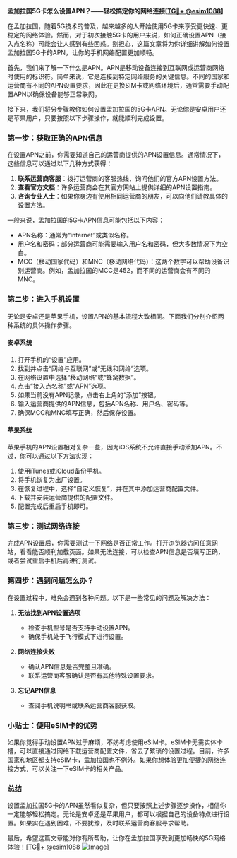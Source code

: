 **孟加拉国5G卡怎么设置APN？——轻松搞定你的网络连接[[TG💪+ @esim1088](https://t.me/s/esim1088)]**

在孟加拉国，随着5G技术的普及，越来越多的人开始使用5G卡来享受更快速、更稳定的网络体验。然而，对于初次接触5G卡的用户来说，如何正确设置APN（接入点名称）可能会让人感到有些困惑。别担心，这篇文章将为你详细讲解如何设置孟加拉国5G卡的APN，让你的手机网络配置更加顺畅。

首先，我们来了解一下什么是APN。APN是移动设备连接到互联网或运营商网络时使用的标识符。简单来说，它是连接到特定网络服务的关键信息。不同的国家和运营商有不同的APN设置要求，因此在更换SIM卡或网络环境后，通常需要手动配置APN以确保设备能够正常联网。

接下来，我们将分步骤教你如何设置孟加拉国的5G卡APN。无论你是安卓用户还是苹果用户，只要按照以下步骤操作，就能顺利完成设置。

### **第一步：获取正确的APN信息**
在设置APN之前，你需要知道自己的运营商提供的APN设置信息。通常情况下，这些信息可以通过以下几种方式获得：
1. **联系运营商客服**：拨打运营商的客服热线，询问他们的官方APN设置方法。
2. **查看官方文档**：许多运营商会在其官方网站上提供详细的APN设置指南。
3. **咨询专业人士**：如果你身边有使用相同运营商的朋友，可以向他们请教具体的设置方法。

一般来说，孟加拉国的5G卡APN信息可能包括以下内容：
- APN名称：通常为“internet”或类似名称。
- 用户名和密码：部分运营商可能需要输入用户名和密码，但大多数情况下为空白。
- MCC（移动国家代码）和MNC（移动网络代码）：这两个数字可以帮助设备识别运营商。例如，孟加拉国的MCC是452，而不同的运营商会有不同的MNC。

### **第二步：进入手机设置**
无论是安卓还是苹果手机，设置APN的基本流程大致相同。下面我们分别介绍两种系统的具体操作步骤。

#### **安卓系统**
1. 打开手机的“设置”应用。
2. 找到并点击“网络与互联网”或“无线和网络”选项。
3. 在网络设置中选择“移动网络”或“蜂窝数据”。
4. 点击“接入点名称”或“APN”选项。
5. 如果当前没有APN记录，点击右上角的“添加”按钮。
6. 输入运营商提供的APN信息，包括APN名称、用户名、密码等。
7. 确保MCC和MNC填写正确，然后保存设置。

#### **苹果系统**
苹果手机的APN设置相对复杂一些，因为iOS系统不允许直接手动添加APN。不过，你可以通过以下方法实现：
1. 使用iTunes或iCloud备份手机。
2. 将手机恢复为出厂设置。
3. 在恢复过程中，选择“自定义恢复”，并在其中添加运营商配置文件。
4. 下载并安装运营商提供的配置文件。
5. 配置完成后重启手机即可。

### **第三步：测试网络连接**
完成APN设置后，你需要测试一下网络是否正常工作。打开浏览器访问任意网站，看看能否顺利加载页面。如果无法连接，可以检查APN信息是否填写正确，或者尝试重启手机后再进行测试。

### **第四步：遇到问题怎么办？**
在设置过程中，难免会遇到各种问题。以下是一些常见的问题及解决方法：

1. **无法找到APN设置选项**  
   - 检查手机型号是否支持手动设置APN。
   - 确保手机处于飞行模式下进行设置。

2. **网络连接失败**  
   - 确认APN信息是否完整且准确。
   - 联系运营商客服确认是否有其他特殊设置要求。

3. **忘记APN信息**  
   - 查阅手机说明书或联系运营商客服获取。

### **小贴士：使用eSIM卡的优势**
如果你觉得手动设置APN过于麻烦，不妨考虑使用eSIM卡。eSIM卡无需实体卡槽，可以直接通过网络下载运营商配置文件，省去了繁琐的设置过程。目前，许多国家和地区都支持eSIM卡，孟加拉国也不例外。如果你想体验更加便捷的网络连接方式，可以关注一下eSIM卡的相关产品。

### **总结**
设置孟加拉国5G卡的APN虽然看似复杂，但只要按照上述步骤逐步操作，相信你一定能够轻松搞定。无论是安卓还是苹果用户，都可以根据自己的设备特点进行设置。如果实在遇到困难，不要犹豫，及时联系运营商客服寻求帮助。

最后，希望这篇文章能对你有所帮助，让你在孟加拉国享受到更加畅快的5G网络体验！[[TG💪+ @esim1088](https://t.me/s/esim1088) ![Image](https://i.postimg.cc/4NQfJmqS/Snipaste-2025-05-13-00-14-12.png)]